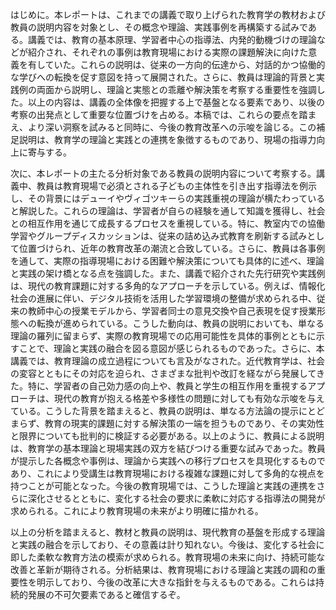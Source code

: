 はじめに。本レポートは、これまでの講義で取り上げられた教育学の教材および教員の説明内容を対象とし、その概念や理論、実践事例を再構築する試みである。講義では、教育の基本原理、学習者中心の指導法、内発的動機づけの理論などが紹介され、それぞれの事例は教育現場における実際の課題解決に向けた意義を有していた。これらの説明は、従来の一方向的伝達から、対話的かつ協働的な学びへの転換を促す意図を持って展開された。さらに、教員は理論的背景と実践例の両面から説明し、理論と実態との乖離や解決策を考察する重要性を強調した。以上の内容は、講義の全体像を把握する上で基盤となる要素であり、以後の考察の出発点として重要な位置づけを占める。本稿では、これらの要点を踏まえ、より深い洞察を試みると同時に、今後の教育改革への示唆を論じる。この補足説明は、教育学の理論と実践との連携を象徴するものであり、現場の指導力向上に寄与する。

次に、本レポートの主たる分析対象である教員の説明内容について考察する。講義中、教員は教育現場で必須とされる子どもの主体性を引き出す指導法を例示し、その背景にはデューイやヴィゴツキーらの実践重視の理論が横たわっていると解説した。これらの理論は、学習者が自らの経験を通して知識を獲得し、社会との相互作用を通じて成長するプロセスを重視している。特に、教室内での協働学習やグループディスカッションは、従来の詰め込み式教育を刷新する試みとして位置づけられ、近年の教育改革の潮流と合致している。さらに、教員は各事例を通して、実際の指導現場における困難や解決策についても具体的に述べ、理論と実践の架け橋となる点を強調した。また、講義で紹介された先行研究や実践例は、現代の教育課題に対する多角的なアプローチを示している。例えば、情報化社会の進展に伴い、デジタル技術を活用した学習環境の整備が求められる中、従来の教師中心の授業モデルから、学習者同士の意見交換や自己表現を促す授業形態への転換が進められている。こうした動向は、教員の説明においても、単なる理論の羅列に留まらず、実際の教育現場での応用可能性を具体的事例とともに示すことで、理論と実践の融合を図る意図が感じられるものであった。さらに、本講義では、教育理論の成立過程についても言及がなされた。近代教育学は、社会の変容とともにその対応を迫られ、さまざまな批判や改訂を経ながら発展してきた。特に、学習者の自己効力感の向上や、教員と学生の相互作用を重視するアプローチは、現代の教育が抱える格差や多様性の問題に対しても有効な示唆を与えている。こうした背景を踏まえると、教員の説明は、単なる方法論の提示にとどまらず、教育の現実的課題に対する解決策の一端を担うものであり、その実効性と限界についても批判的に検証する必要がある。以上のように、教員による説明は、教育学の基本理論と現場実践の双方を結びつける重要な試みであった。教員が提示した各概念や事例は、理論から実践への移行プロセスを具現化するものであり、これにより受講生は教育現場における複雑な課題に対して多角的な視点を持つことが可能となった。今後の教育現場では、こうした理論と実践の連携をさらに深化させるとともに、変化する社会の要求に柔軟に対応する指導法の開発が求められる。これにより教育現場の未来がより明確に描かれる。

以上の分析を踏まえると、教材と教員の説明は、現代教育の基盤を形成する理論と実践の融合を示しており、その意義は計り知れない。今後は、変化する社会に即した柔軟な教育方法の模索が求められる。教育現場の未来に向け、持続可能な改善と革新が期待される。分析結果は、教育現場における理論と実践の調和の重要性を明示しており、今後の改革に大きな指針を与えるものである。これらは持続的発展の不可欠要素であると確信するぞ。